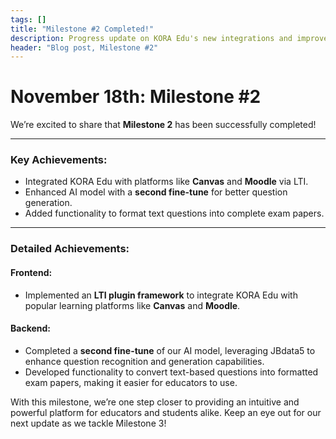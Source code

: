 ```yaml
---
tags: []
title: "Milestone #2 Completed!"
description: Progress update on KORA Edu's new integrations and improvements.
header: "Blog post, Milestone #2"
---
```


# November 18th: Milestone #2

We’re excited to share that **Milestone 2** has been successfully completed! 

---

### Key Achievements:
- Integrated KORA Edu with platforms like **Canvas** and **Moodle** via LTI.
- Enhanced AI model with a **second fine-tune** for better question generation.
- Added functionality to format text questions into complete exam papers.

---

### Detailed Achievements:

#### **Frontend:**
- Implemented an **LTI plugin framework** to integrate KORA Edu with popular learning platforms like **Canvas** and **Moodle**.

#### **Backend:**
- Completed a **second fine-tune** of our AI model, leveraging JBdata5 to enhance question recognition and generation capabilities.
- Developed functionality to convert text-based questions into formatted exam papers, making it easier for educators to use.

With this milestone, we’re one step closer to providing an intuitive and powerful platform for educators and students alike. Keep an eye out for our next update as we tackle Milestone 3!
